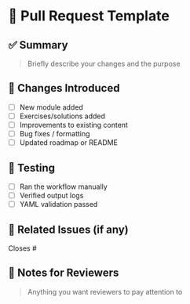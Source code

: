 # 🚀 Pull Request Template

## ✅ Summary

> Briefly describe your changes and the purpose

## 📂 Changes Introduced

- [ ] New module added
- [ ] Exercises/solutions added
- [ ] Improvements to existing content
- [ ] Bug fixes / formatting
- [ ] Updated roadmap or README

## 🧪 Testing

- [ ] Ran the workflow manually
- [ ] Verified output logs
- [ ] YAML validation passed

## 📎 Related Issues (if any)

Closes #

## 🧠 Notes for Reviewers

> Anything you want reviewers to pay attention to

